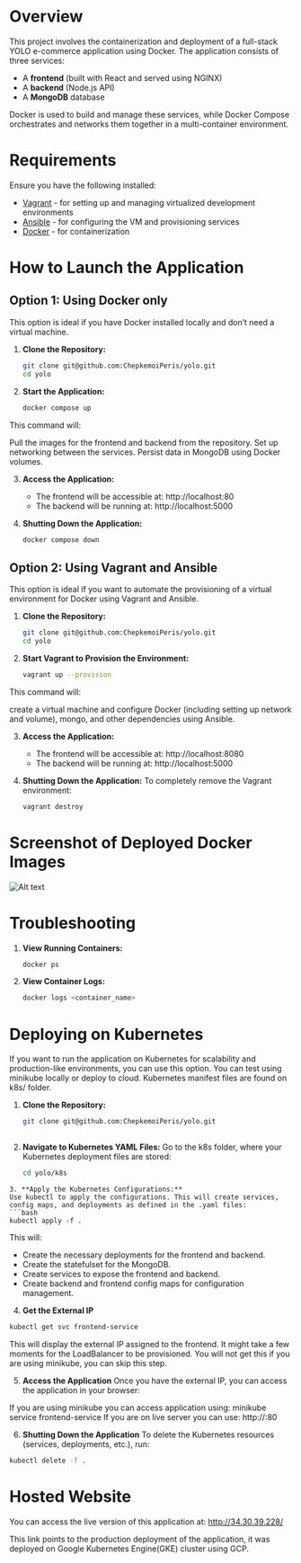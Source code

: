 # Overview

This project involves the containerization and deployment of a full-stack YOLO e-commerce application using Docker. The application consists of three services:
- A **frontend** (built with React and served using NGINX)
- A **backend** (Node.js API)
- A **MongoDB** database

Docker is used to build and manage these services, while Docker Compose orchestrates and networks them together in a multi-container environment.

# Requirements

Ensure you have the following installed:

- [Vagrant](https://www.vagrantup.com/downloads) - for setting up and managing virtualized development environments
- [Ansible](https://docs.ansible.com/ansible/latest/installation_guide/intro_installation.html) - for configuring the VM and provisioning services 
- [Docker](https://docs.docker.com/engine/install/) - for containerization

# How to Launch the Application
## Option 1: Using Docker only

This option is ideal if you have Docker installed locally and don’t need a virtual machine.

1. **Clone the Repository:**
   ```bash
   git clone git@github.com:ChepkemoiPeris/yolo.git
   cd yolo

2. **Start the Application:**
    ```bash
   docker compose up 

This command will:

Pull the images for the frontend and backend from the repository.
Set up networking between the services.
Persist data in MongoDB using Docker volumes.

3. **Access the Application:** 
    - The frontend will be accessible at: http://localhost:80
    - The backend will be running at: http://localhost:5000 

4. **Shutting Down the Application:** 
    ```bash
    docker compose down

## Option 2: Using Vagrant and Ansible

This option is ideal if you want to automate the provisioning of a virtual environment for Docker using Vagrant and Ansible.

1. **Clone the Repository:**
   ```bash
   git clone git@github.com:ChepkemoiPeris/yolo.git
   cd yolo

2. **Start Vagrant to Provision the Environment:**
    ```bash
   vagrant up --provision

This command will:

create a virtual machine and configure Docker (including setting up network and volume), mongo, and other dependencies using Ansible.

3. **Access the Application:** 
    - The frontend will be accessible at: http://localhost:8080
    - The backend will be running at: http://localhost:5000 

4. **Shutting Down the Application:** 
To completely remove the Vagrant environment:
    ```bash
    vagrant destroy

# Screenshot of Deployed Docker Images
![Alt text](image.png)
    
# Troubleshooting

1. **View Running Containers:**
    ```bash
   docker ps 

2. **View Container Logs:**
    ```bash
   docker logs <container_name> 


# Deploying on Kubernetes
If you want to run the application on Kubernetes for scalability and production-like environments, you can use this option. You can test using minikube locally or deploy to cloud.
Kubernetes manifest files are found on k8s/ folder.
1. **Clone the Repository:**
   ```bash
   git clone git@github.com:ChepkemoiPeris/yolo.git 
    
2. **Navigate to Kubernetes YAML Files:**
Go to the k8s folder, where your Kubernetes deployment files are stored:

   ```bash 
   cd yolo/k8s
```
3. **Apply the Kubernetes Configurations:**
Use kubectl to apply the configurations. This will create services, config maps, and deployments as defined in the .yaml files:
```bash
kubectl apply -f .
```
This will:

- Create the necessary deployments for the frontend and backend.
- Create the statefulset for the MongoDB.
- Create services to expose the frontend and backend.
- Create backend and frontend config maps for configuration management.

4. **Get the External IP**
```bash
kubectl get svc frontend-service

```
This will display the external IP assigned to the frontend. It might take a few moments for the LoadBalancer to be provisioned. 
You will not get this if you are using minikube, you can skip this step.

5. **Access the Application**
Once you have the external IP, you can access the application in your browser:

If you are using minikube you can access application using: minikube service frontend-service
If you are on live server you can use:  http://<external-ip>:80

6. **Shutting Down the Application**
To delete the Kubernetes resources (services, deployments, etc.), run:

```bash
kubectl delete -f .

```

# Hosted Website
You can access the live version of this application at: http://34.30.39.228/

This link points to the production deployment of the application, it was deployed on Google Kubernetes Engine(GKE) cluster using GCP.

